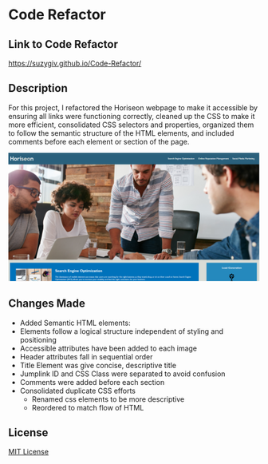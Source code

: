 # Code Refactor

## Link to Code Refactor
https://suzygiv.github.io/Code-Refactor/

## Description

For this project, I refactored the Horiseon webpage to make it accessible by ensuring all links were functioning correctly, cleaned up the CSS to make it more efficient, consolidated CSS selectors and properties, organized them to follow the semantic structure of the HTML elements, and included comments before each element or section of the page. 

![Code Refator Landing Page](https://github.com/suzygiv/Code-Refactor/blob/master/images/Horizeon%20Landing%20Page.PNG)

## Changes Made

- Added Semantic HTML elements: 
- Elements follow a logical structure independent of styling and positioning
- Accessible attributes have been added to each image
- Header attributes fall in sequential order
- Title Element was give concise, descriptive title 
- Jumplink ID and CSS Class were separated to avoid confusion
- Comments were added before each section
- Consolidated duplicate CSS efforts 
  - Renamed css elements to be more descriptive
  - Reordered to match flow of HTML

## License
[MIT License](http://opensource.org/licenses/mit-license.php)

